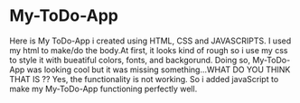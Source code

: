 # My-ToDo-App
Here is My ToDo-App i created using HTML, CSS and JAVASCRIPTS. I used my html to make/do the body.At first, it looks kind of rough so i use my css to style it with bueatiful colors, fonts, and backgorund. Doing so, My-ToDo-App was looking cool but it was missing something...WHAT DO YOU THINK THAT IS ?? Yes, the functionality is not working. So i added javaScript to make my My-ToDo-App functioning perfectly well.
